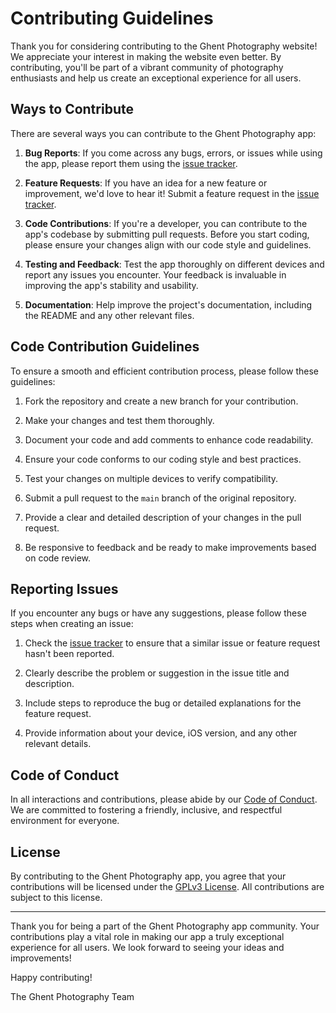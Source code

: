 # Contributing Guidelines

Thank you for considering contributing to the Ghent Photography website! We appreciate your interest in making the website even better. By contributing, you'll be part of a vibrant community of photography enthusiasts and help us create an exceptional experience for all users.

## Ways to Contribute

There are several ways you can contribute to the Ghent Photography app:

1. **Bug Reports**: If you come across any bugs, errors, or issues while using the app, please report them using the [issue tracker](https://github.com/appledavevc/gp-website/issues).

2. **Feature Requests**: If you have an idea for a new feature or improvement, we'd love to hear it! Submit a feature request in the [issue tracker](https://github.com/appledavevc/gp-website/issues).

3. **Code Contributions**: If you're a developer, you can contribute to the app's codebase by submitting pull requests. Before you start coding, please ensure your changes align with our code style and guidelines.

4. **Testing and Feedback**: Test the app thoroughly on different devices and report any issues you encounter. Your feedback is invaluable in improving the app's stability and usability.

5. **Documentation**: Help improve the project's documentation, including the README and any other relevant files.

## Code Contribution Guidelines

To ensure a smooth and efficient contribution process, please follow these guidelines:

1. Fork the repository and create a new branch for your contribution.

2. Make your changes and test them thoroughly.

3. Document your code and add comments to enhance code readability.

4. Ensure your code conforms to our coding style and best practices.

5. Test your changes on multiple devices to verify compatibility.

6. Submit a pull request to the `main` branch of the original repository.

7. Provide a clear and detailed description of your changes in the pull request.

8. Be responsive to feedback and be ready to make improvements based on code review.

## Reporting Issues

If you encounter any bugs or have any suggestions, please follow these steps when creating an issue:

1. Check the [issue tracker](https://github.com/appledavevc/gp-website/issues) to ensure that a similar issue or feature request hasn't been reported.

2. Clearly describe the problem or suggestion in the issue title and description.

3. Include steps to reproduce the bug or detailed explanations for the feature request.

4. Provide information about your device, iOS version, and any other relevant details.

## Code of Conduct

In all interactions and contributions, please abide by our [Code of Conduct](CODE_OF_CONDUCT.md). We are committed to fostering a friendly, inclusive, and respectful environment for everyone.

## License

By contributing to the Ghent Photography app, you agree that your contributions will be licensed under the [GPLv3 License](LICENSE). All contributions are subject to this license.

---

Thank you for being a part of the Ghent Photography app community. Your contributions play a vital role in making our app a truly exceptional experience for all users. We look forward to seeing your ideas and improvements!

Happy contributing!

The Ghent Photography Team
